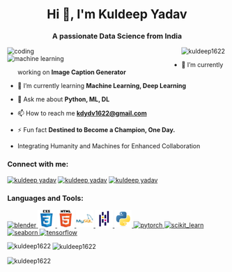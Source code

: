 <h1 align="center">Hi 👋, I'm Kuldeep Yadav</h1>
<h3 align="center">A passionate Data Science from India</h3>
<img align="left"alt="coding" width="400" src="https://c.tenor.com/GfSX-u7VGM4AAAAC/coding.gif">
<img align="left"alt="machine learning" width="400" src="https://img.freepik.com/premium-photo/cyber-brain-artificial-intelligence-wires-circuit-attached-futuristic-life-generative-ai_849006-316.jpg?w=996"
<p align="left"> <img src="https://komarev.com/ghpvc/?username=kuldeep1622&label=Profile%20views&color=0e75b6&style=flat" alt="kuldeep1622" /> </p>


- 🔭 I’m currently working on **Image Caption Generator**

- 🌱 I’m currently learning **Machine Learning, Deep Learning**

- 💬 Ask me about **Python, ML, DL**

- 📫 How to reach me **kdydv1622@gmail.com**

- ⚡ Fun fact **Destined to Become a Champion, One Day.**
- Integrating Humanity and Machines for Enhanced Collaboration

<h3 align="left">Connect with me:</h3>
<p align="left">
<a href="https://linkedin.com/in/kuldeep yadav" target="blank"><img align="center" src="https://raw.githubusercontent.com/rahuldkjain/github-profile-readme-generator/master/src/images/icons/Social/linked-in-alt.svg" alt="kuldeep yadav" height="30" width="40" /></a>
<a href="https://fb.com/kuldeep yadav" target="blank"><img align="center" src="https://raw.githubusercontent.com/rahuldkjain/github-profile-readme-generator/master/src/images/icons/Social/facebook.svg" alt="kuldeep yadav" height="30" width="40" /></a>
<a href="https://www.leetcode.com/kuldeep yadav" target="blank"><img align="center" src="https://raw.githubusercontent.com/rahuldkjain/github-profile-readme-generator/master/src/images/icons/Social/leet-code.svg" alt="kuldeep yadav" height="30" width="40" /></a>
</p>

<h3 align="left">Languages and Tools:</h3>
<p align="left"> <a href="https://www.blender.org/" target="_blank" rel="noreferrer"> <img src="https://download.blender.org/branding/community/blender_community_badge_white.svg" alt="blender" width="40" height="40"/> </a> <a href="https://www.w3schools.com/css/" target="_blank" rel="noreferrer"> <img src="https://raw.githubusercontent.com/devicons/devicon/master/icons/css3/css3-original-wordmark.svg" alt="css3" width="40" height="40"/> </a> <a href="https://www.w3.org/html/" target="_blank" rel="noreferrer"> <img src="https://raw.githubusercontent.com/devicons/devicon/master/icons/html5/html5-original-wordmark.svg" alt="html5" width="40" height="40"/> </a> <a href="https://www.mysql.com/" target="_blank" rel="noreferrer"> <img src="https://raw.githubusercontent.com/devicons/devicon/master/icons/mysql/mysql-original-wordmark.svg" alt="mysql" width="40" height="40"/> </a> <a href="https://pandas.pydata.org/" target="_blank" rel="noreferrer"> <img src="https://raw.githubusercontent.com/devicons/devicon/2ae2a900d2f041da66e950e4d48052658d850630/icons/pandas/pandas-original.svg" alt="pandas" width="40" height="40"/> </a> <a href="https://www.python.org" target="_blank" rel="noreferrer"> <img src="https://raw.githubusercontent.com/devicons/devicon/master/icons/python/python-original.svg" alt="python" width="40" height="40"/> </a> <a href="https://pytorch.org/" target="_blank" rel="noreferrer"> <img src="https://www.vectorlogo.zone/logos/pytorch/pytorch-icon.svg" alt="pytorch" width="40" height="40"/> </a> <a href="https://scikit-learn.org/" target="_blank" rel="noreferrer"> <img src="https://upload.wikimedia.org/wikipedia/commons/0/05/Scikit_learn_logo_small.svg" alt="scikit_learn" width="40" height="40"/> </a> <a href="https://seaborn.pydata.org/" target="_blank" rel="noreferrer"> <img src="https://seaborn.pydata.org/_images/logo-mark-lightbg.svg" alt="seaborn" width="40" height="40"/> </a> <a href="https://www.tensorflow.org" target="_blank" rel="noreferrer"> <img src="https://www.vectorlogo.zone/logos/tensorflow/tensorflow-icon.svg" alt="tensorflow" width="40" height="40"/> </a> </p>

<p><img align="left" src="https://github-readme-stats.vercel.app/api/top-langs?username=kuldeep1622&show_icons=true&locale=en&layout=compact" alt="kuldeep1622" /></p>

<p>&nbsp;<img align="center" src="https://github-readme-stats.vercel.app/api?username=kuldeep1622&show_icons=true&locale=en" alt="kuldeep1622" /></p>

<p><img align="center" src="https://github-readme-streak-stats.herokuapp.com/?user=kuldeep1622&" alt="kuldeep1622" /></p>
